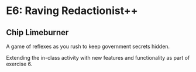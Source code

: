 # E6: Raving Redactionist++
## Chip Limeburner

A game of reflexes as you rush to keep government secrets hidden. 

Extending the in-class activity with new features and functionality as part of exercise 6.
